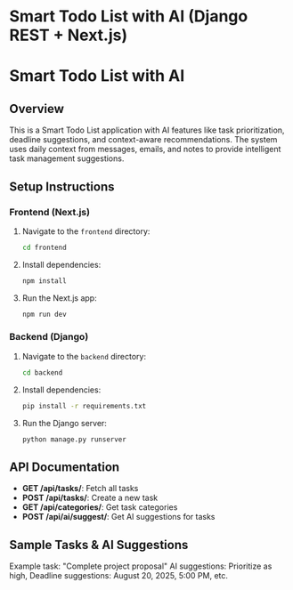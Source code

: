 # Smart Todo List with AI (Django REST + Next.js)

# Smart Todo List with AI

## Overview
This is a Smart Todo List application with AI features like task prioritization, deadline suggestions, and context-aware recommendations. The system uses daily context from messages, emails, and notes to provide intelligent task management suggestions.

## Setup Instructions

### Frontend (Next.js)
1. Navigate to the `frontend` directory:
   ```bash
   cd frontend
   ```
2. Install dependencies:
   ```bash
   npm install
   ```
3. Run the Next.js app:
   ```bash
   npm run dev
   ```

### Backend (Django)
1. Navigate to the `backend` directory:
   ```bash
   cd backend
   ```
2. Install dependencies:
   ```bash
   pip install -r requirements.txt
   ```
3. Run the Django server:
   ```bash
   python manage.py runserver
   ```

## API Documentation
- **GET /api/tasks/**: Fetch all tasks
- **POST /api/tasks/**: Create a new task
- **GET /api/categories/**: Get task categories
- **POST /api/ai/suggest/**: Get AI suggestions for tasks

## Sample Tasks & AI Suggestions
Example task: "Complete project proposal"
AI suggestions: Prioritize as high, Deadline suggestions: August 20, 2025, 5:00 PM, etc.
